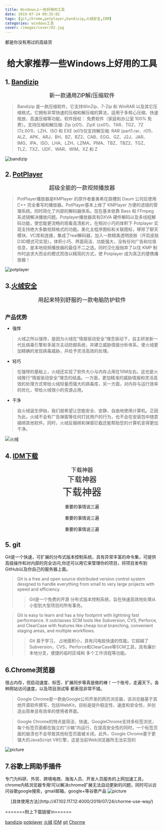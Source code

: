 ```yaml
---
title: Windows上一些好用的工具
date: 2019-07-24 09:35:02
tags: [git,chrome,potplayer,bandizip,火绒安全,IDM]
categories: windows工具
cover: /images/cover/02.jpg
---
```

都是你没有用过的高级货
<!-- more -->
# <center>给大家推荐一些Windows上好用的工具</center>
## 1. [Bandizip](https://cn.bandisoft.com/)
<center> <font size=4>新一款通用ZIP解/压缩软件 </font></center>

>Bandizip 是一款压缩软件，它支持WinZip、7-Zip 和 WinRAR 以及其它压缩格式。它拥有非常快速的压缩和解压缩的算法，适用于多核心压缩、快速拖放、高速压缩等功能。软件授权： 免费软件（家庭和办公室 100% 免费）。支持压缩和解压缩: Zip (z01)、ZipX (zx01)、TAR、TGZ、7Z (7z.001)、LZH、ISO 和 EXE (e01)仅支持解压缩: RAR (part1.rar、r01)、ALZ、APK、ARJ、BH、BZ、BZ2、CAB、EGG、GZ、J2J、JAR、IMG、IPA、ISO、LHA、LZH、LZMA、PMA、TBZ、TBZ2、TGZ、TLZ、TXZ、UDF、WAR、WIM、XZ 和 Z

![bandizip](/images/bandizip.png)

## 2. [PotPlayer](http://www.potplayer.org/)
<center><font size=4>超级全能的一款视频播放器</font></center>

>PotPlayer播放器是KMPlayer 的原作者姜勇希在跳槽到 Daum 公司后使用 C++ 完全重写的播放器。PotPlayer基本上继了 KMPlayer 方便的滤镜的管理系统。同时简化了内部的解码器体系。现在基本依靠 Bass 和 FFmpeg 系滤镜解决播放问题。Potplayer播放器具有DXVA 硬件解码以及多线程解码功能，使您能更流畅的观看高清影片。在相对小巧的体积下 Potplayer 实现支持绝大多数视频格式的功能。美化主程序图标和关联图标，移除了聊天模块、VC库和连接，集成了real解码器，加入一款精美透明皮肤（开启皮肤D3D模式可实现）。体积小巧、界面简洁、功能强大，没有任何广告和垃圾信息，是本地视频播放器的最佳不二之选。同时汉化版抛弃了以往 KMP 制作时追求大而全的模式而改以精简的方式，使 Potplayer 成为真正的便携播放器！

![potplayer](/images/potplayer.png)

## 3.[火绒安全](https://www.huorong.cn/)
<center><font size=4>用起来特别舒服的一款电脑防护软件</font></center><br>

**<font size=4>产品优势 </font>**
- 强悍
 >火绒之所以强悍，是因为火绒在“情报驱动安全”理念驱动下，自主研发新一代反病毒引擎和多层次主动防御系统，并建立威胁情报分析体系，使火绒更加精确的发现病毒威胁，并给予灵活高效的处理。
- 轻巧
> 在强悍的基础上，火绒还实现了软件大小与内存占用在10M左右。这也是火绒推行“情报驱动安全”理念的结晶。一方面，更加精准的威胁情报和灵活高效的处理方式带给火绒轻量而强大的病毒库，另一方面，对内存与运行效率的优化，带给火绒很小的资源占用。


- 干净
> 自火绒诞生伊始，我们就希望让您能安全、安静、自由地使用计算机。正因为此，火绒不会有广告弹窗等任何打扰用户的行为，也不会在安装包中随意捆绑其他软件。同时，火绒反捆绑和弹窗拦截还能帮助您的计算机变得更加干净。

![火绒](/images/huorong.png)


## 4. [IDM下载](https://www.internetdownloadmanager.com/)
<center> <font size=4>下载神器</font></center>
<center> <font size=5>下载神器</font></center>
<center> <font size=6>下载神器</font></center><br>
<center>重要的事情说三遍</center><br>

<center>重要的事情说三遍</center><br>

<center>重要的事情说三遍</center>


## 5. git
  Git是一个快速，可扩展的分布式版本控制系统，具有异常丰富的命令集，可提供高级操作和对内部的完全访问,你还可以用它来管理你的项目，将项目发布到GitHub以及你自己的服务器上面。

>Git is a free and open source distributed version control system designed to handle everything from small to very large projects with speed and efficiency.
>> Git是一个免费的开源 分布式版本控制系统，旨在快速高效地处理从小型到大型项目的所有事务。

>Git is easy to learn and has a tiny footprint with lightning fast performance. It outclasses SCM tools like Subversion, CVS, Perforce, and ClearCase with features like cheap local branching, convenient staging areas, and multiple workflows.
>> Git 易于学习， 占地面积小，具有闪电般快速的性能。它超越了Subversion，CVS，Perforce和ClearCase等SCM工具，具有廉价本地分支，便捷的临时区域和 多个工作流程等功能。


## 6.Chrome浏览器
  很占内存，但启动速度、标签、扩展同步等真是做的棒！一个账号，走遍天下。各种网站访问速度，以及项目测试等 都表现非常不错。
>Google Chrome是一款由Google公司开发的网页浏览器，该浏览器基于其他开源软件撰写，包括WebKit，目标是提升稳定性、速度和安全性，并创造出简单且有效率的使用者界面。

>Google Chrome的特点是简洁、快速。GoogleChrome支持多标签浏览，每个标签页面都在独立的“沙箱”内运行，在提高安全性的同时，一个标签页面的崩溃也不会导致其他标签页面被关闭。此外，Google Chrome基于更强大的JavaScript V8引擎，这是当前Web浏览器所无法实现的

![picture](/images/chrome.png)

## 7.谷歌上网助手插件
  专门为科研、外贸、跨境电商、海淘人员、开发人员服务的上网加速工具，chrome内核浏览器专用!可以解决chrome扩展无法自动更新的问题，同时可以访问谷歌google搜索，gmail邮箱，google+等谷歌产品
![picture](/images/chrome_surfing.png)
<center>[具体使用方法](http://47.102.117.12:4000/2019/07/24/chorme-use-way/)</center>

=======附上下载链接\n======

[bandizip](/files/bandizip.exe)
[potplayer](/files/PotPlayerSetup64.exe)
[火绒](/files/火绒安全.exe)
[IDM](/files/IDM.zip)
[git](https://github.com/waylau/git-for-win)
[Chorme](https://www.google.cn/chrome/)



